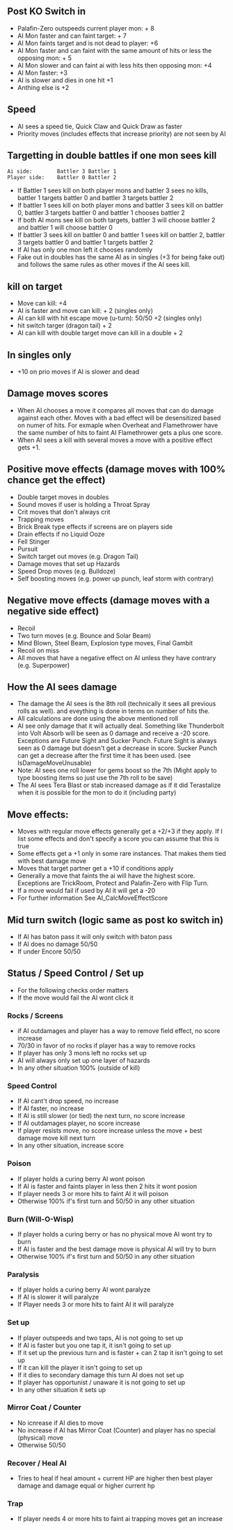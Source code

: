 ## Post KO Switch in
* Palafin-Zero outspeeds current player mon: + 8
* AI Mon faster and can faint target: + 7
* AI Mon faints target and is not dead to player: +6
* AI Mon faster and can faint with the same amount of hits or less the opposing mon: + 5
* AI Mon slower and can faint ai with less hits then opposing mon: +4
* AI Mon faster: +3
* AI is slower and dies in one hit +1
* Anthing else is +2

## Speed
* AI sees a speed tie, Quick Claw and Quick Draw as faster
* Priority moves (includes effects that increase priority) are not seen by AI

## Targetting in double battles if one mon sees kill
    Ai side:        Battler 3 Battler 1
    Player side:    Battler 0 Battler 2

* If Battler 1 sees kill on both player mons and battler 3 sees no kills, battler 1 targets battler 0 and battler 3 targets battler 2
* If battler 1 sees kill on both player mons and battler 3 sees kill on battler 0, battler 3 targets battler 0 and battler 1 chooses battler 2
* If both AI mons see kill on both targets, battler 3 will choose battler 2 and battler 1 will choose battler 0
* If battler 3 sees kill on battler 0 and battler 1 sees kill on battler 2, battler 3 targets battler 0 and battler 1 targets battler 2
* If AI has only one mon left it chooses randomly
* Fake out in doubles has the same AI as in singles (+3 for being fake out) and follows the same rules as other moves if the AI sees kill.

## kill on target
* Move can kill: +4
* AI is faster and move can kill: + 2 (singles only)
* AI can kill with hit escape move (u-turn): 50/50 +2 (singles only)
* hit switch targer (dragon tail) + 2
* AI can kill with double target move can kill in a double + 2

## In singles only
* +10 on prio moves if AI is slower and dead

## Damage moves scores
* When AI chooses a move it compares all moves that can do damage against each other. Moves with a bad effect will be desensitized based on numer of hits. For exmaple when Overheat and Flamethrower have the same number of hits to faint AI Flamethrower gets a plus one score.
* When AI sees a kill with several moves a move with a positive effect gets +1.

## Positive move effects (damage moves with 100% chance get the effect)
* Double target moves in doubles
* Sound moves if user is holding a Throat Spray
* Crit moves that don't always crit
* Trapping moves
* Brick Break type effects if screens are on players side
* Drain effects if no Liquid Ooze
* Fell Stinger
* Pursuit
* Switch target out moves (e.g. Dragon Tail)
* Damage moves that set up Hazards
* Speed Drop moves (e.g. Bulldoze)
* Self boosting moves (e.g. power up punch, leaf storm with contrary)

## Negative move effects (damage moves with a negative side effect)
* Recoil
* Two turn moves (e.g. Bounce and Solar Beam)
* Mind Blown, Steel Beam, Explosion type moves, Final Gambit
* Recoil on miss
* All moves that have a negative effect on AI unless they have contrary (e.g. Superpower)

## How the AI sees damage
* The damage the AI sees is the 8th roll (technically it sees all previous rolls as well). and eveything is done in terms on number of hits the.
* All calculations are done using the above mentioned roll
* AI see only damage that it will actually deal. Something like Thunderbolt into Volt Absorb will be seen as 0 damage and receive a -20 score. Exceptions are Future Sight and Sucker Punch. Future Sight is always seen as 0 damage but doesn't get a decrease in score. Sucker Punch can get a decrease after the first time it has been used. (see IsDamageMoveUnusable)
* Note: AI sees one roll lower for gems boost so the 7th (Might apply to type boosting items so just use the 7th roll to be save)
* The AI sees Tera Blast or stab increased damage as if it did Terastalize when it is possible for the mon to do it (including party)

## Move effects:
* Moves with regular move effects generally get a +2/+3 if they apply. If I list some effects and don't specify a score you can assume that this is true
* Some effects get a +1 only in some rare instances. That makes them tied with best damage move
* Moves that target partner get a +10 if conditions apply
* Generally a move that faints the ai will have the highest score. Exceptions are TrickRoom, Protect and Palafin-Zero with Flip Turn.
* If a move would fail if used by AI it will get a -20
* For further information See AI_CalcMoveEffectScore

## Mid turn switch (logic same as post ko switch in)
* If AI has baton pass it will only switch with baton pass
* If AI does no damage 50/50
* If under Encore 50/50

## Status / Speed Control / Set up
* For the following checks order matters
* If the move would fail the AI wont click it

### Rocks / Screens
* if AI outdamages and player has a way to remove field effect, no score increase
* 70/30 in favor of no rocks if player has a way to remove rocks
* If player has only 3 mons left no rocks set up
* AI will always only set up one layer of hazards
* In any other situation 100% (outside of kill)

### Speed Control
* If AI cant't drop speed, no increase
* If AI faster, no increase
* If AI is still slower (or tied) the next turn, no score increase
* If AI outdamages player, no score increase
* If player resists move, no score increase unless the move + best damage move kill next turn
* In any other situation, increase score

### Poison
* If player holds a curing berry AI wont poison
* If AI is faster and faints player in less then 2 hits it wont posion
* If player needs 3 or more hits to faint AI it will poison
* Otherwise 100% if's first turn and 50/50 in any other situation

### Burn (Will-O-Wisp)
* If player holds a curing berry or has no physical move AI wont try to burn
* If AI is faster and the best damage move is physical AI will try to burn
* Otherwise 100% if's first turn and 50/50 in any other situation

### Paralysis
* If player holds a curing berry AI wont paralyze
* If AI is slower it will paralyze
* If Player needs 3 or more hits to faint AI it will paralyze

### Set up
* If player outspeeds and two taps, AI is not going to set up
* If AI is faster but you one tap it, it isn't going to set up
* If it set up the previous turn and is faster + can 2 tap it isn't going to set up
* If it can kill the player it isn't going to set up
* If it dies to secondary damage this turn AI does not set up
* If player has opportunist / unaware it is not going to set up
* In any other situation it sets up

### Mirror Coat / Counter
* No icnrease if AI dies to move
* No increase if AI has Mirror Coat (Counter) and player has no special (physical) move
* Otherwise 50/50

### Recover / Heal AI
* Tries to heal if heal amount + current HP are higher then best player damage and damage equal or higher current hp

### Trap
* If player needs 4 or more hits to faint ai trapping moves get an increase
